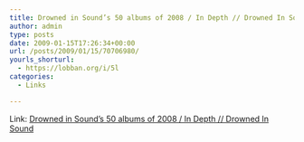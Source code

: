 ```yaml
---
title: Drowned in Sound’s 50 albums of 2008 / In Depth // Drowned In Sound
author: admin
type: posts
date: 2009-01-15T17:26:34+00:00
url: /posts/2009/01/15/70706980/
yourls_shorturl:
  - https://lobban.org/i/5l
categories:
  - Links

---
```

Link: [Drowned in Sound&#8217;s 50 albums of 2008 / In Depth // Drowned In Sound][1]

 [1]: http://drownedinsound.com/in_depth/4135939